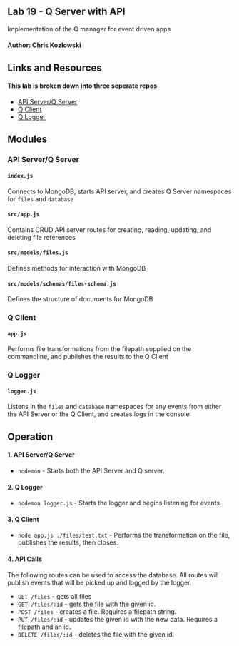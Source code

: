 ## Lab 19 - Q Server with API
Implementation of the Q manager for event driven apps
#### Author: Chris Kozlowski

## Links and Resources
#### This lab is broken down into three seperate repos
* [API Server/Q Server](https://github.com/401-advanced-javascript-cdk/lab19-q-api-server/pull/1)
* [Q Client](https://github.com/401-advanced-javascript-cdk/lab-19/lab19-app-client/pull/1)
* [Q Logger](https://github.com/401-advanced-javascript-cdk/lab19-q-logger/pull/1)

## Modules
### API Server/Q Server
#### `index.js`
Connects to MongoDB, starts API server, and creates Q Server namespaces for `files` and `database`
#### `src/app.js`
Contains CRUD API server routes for creating, reading, updating, and deleting file references
#### `src/models/files.js`
Defines methods for interaction with MongoDB
#### `src/models/schemas/files-schema.js`
Defines the structure of documents for MongoDB

### Q Client
#### `app.js`
Performs file transformations from the filepath supplied on the commandline, and publishes the results to the Q Client

### Q Logger
#### `logger.js`
Listens in the `files` and `database` namespaces for any events from either the API Server or the Q Client, and creates logs in the console
## Operation
#### 1. API Server/Q Server
* `nodemon` - Starts both the API Server and Q server.
#### 2. Q Logger
* `nodemon logger.js` - Starts the logger and begins listening for events.
#### 3. Q Client
* `node app.js ./files/test.txt` - Performs the transformation on the file, publishes the results, then closes.
#### 4. API Calls
The following routes can be used to access the database.  All routes will publish events that will be picked up and logged by the logger.
* `GET /files` - gets all files
* `GET /files/:id` - gets the file with the given id.
* `POST /files` - creates a file.  Requires a filepath string.
* `PUT /files/:id` - updates the given id with the new data.  Requires a filepath and an id.
* `DELETE /files/:id` - deletes the file with the given id.